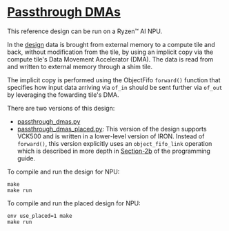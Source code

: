 <!---//===- README.md --------------------------*- Markdown -*-===//
//
// This file is licensed under the Apache License v2.0 with LLVM Exceptions.
// See https://llvm.org/LICENSE.txt for license information.
// SPDX-License-Identifier: Apache-2.0 WITH LLVM-exception
//
// Copyright (C) 2024, Advanced Micro Devices, Inc.
// 
//===----------------------------------------------------------------------===//-->

# <ins>Passthrough DMAs</ins>

This reference design can be run on a Ryzen™ AI NPU.

In the [design](./passthrough_dmas.py) data is brought from external memory to a compute tile and back, without modification from the tile, by using an implicit copy via the compute tile's Data Movement Accelerator (DMA). The data is read from and written to external memory through a shim tile.

The implicit copy is performed using the ObjectFifo `forward()` function that specifies how input data arriving via `of_in` should be sent further via `of_out` by leveraging the fowarding tile's DMA. 

There are two versions of this design:
* [passthrough_dmas.py](./passthrough_dmas.py)
* [passthrough_dmas_placed.py](./passthrough_dmas_placed.py): This version of the design supports VCK500 and is written in a lower-level version of IRON. Instead of `forward()`, this version explicitly uses an `object_fifo_link` operation which is described in more depth in [Section-2b](../../../programming_guide/section-2/section-2b/03_Link_Distribute_Join/README.md#object-fifo-link) of the programming guide.


To compile and run the design for NPU:
```shell
make
make run
```

To compile and run the placed design for NPU:
```shell
env use_placed=1 make
make run
```